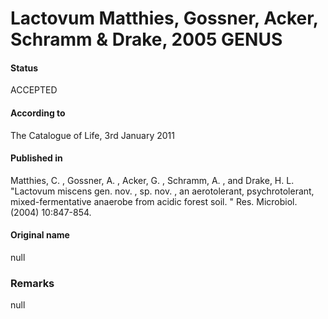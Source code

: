 Lactovum Matthies, Gossner, Acker, Schramm & Drake, 2005 GENUS
=======

#### Status
ACCEPTED

#### According to
The Catalogue of Life, 3rd January 2011

#### Published in
Matthies, C. , Gossner, A. , Acker, G. , Schramm, A. , and Drake, H. L. "Lactovum miscens gen. nov. , sp. nov. , an aerotolerant, psychrotolerant, mixed-fermentative anaerobe from acidic forest soil. " Res. Microbiol. (2004) 10:847-854.

#### Original name
null

### Remarks
null